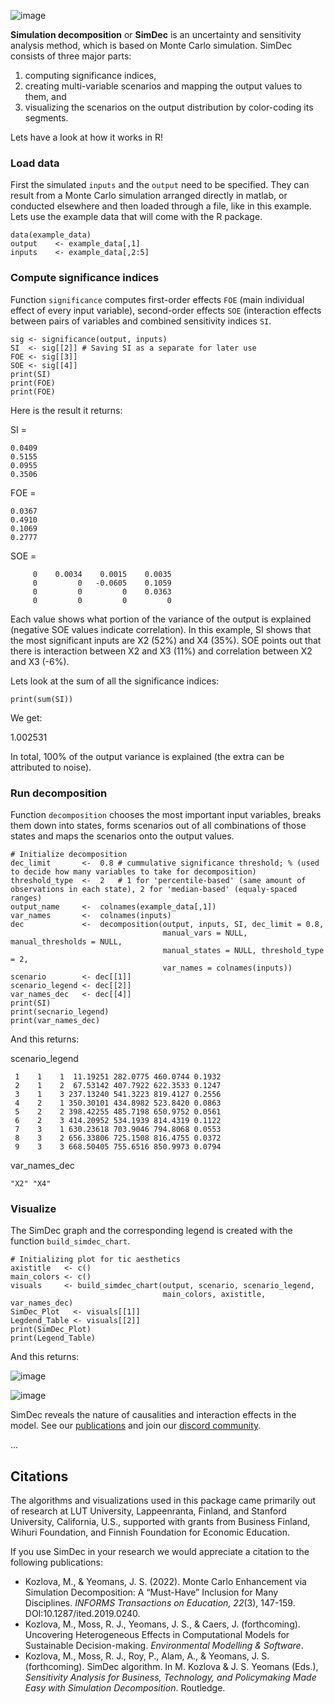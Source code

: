 ![image](https://user-images.githubusercontent.com/37065157/233836694-5312496e-4ada-47cb-bc09-3bf8c00be135.png)

<!---
When public
![image](https://raw.githubusercontent.com/Simulation-Decomposition/simdec-python/main/docs/_static/simdec_presentation.png)
-->

**Simulation decomposition** or **SimDec** is an uncertainty and sensitivity
analysis method, which is based on Monte Carlo simulation. SimDec consists of
three major parts:

1. computing significance indices,
2. creating multi-variable scenarios and mapping the output values to them, and
3. visualizing the scenarios on the output distribution by color-coding its segments.

Lets have a look at how it works in R!

### Load data 
First the simulated `inputs` and the `output` need to be specified. They can result from a Monte Carlo simulation arranged directly in matlab, or conducted elsewhere and then loaded through a file, like in this example. Lets use the example data that will come with the R package.  

```
data(example_data)
output    <- example_data[,1]
inputs    <- example_data[,2:5] 
```

### Compute significance indices
Function `significance` computes first-order effects `FOE` (main individual effect of every input variable), second-order effects `SOE` (interaction effects between pairs of variables and combined sensitivity indices `SI`. 

```
sig <- significance(output, inputs)
SI  <- sig[[2]] # Saving SI as a separate for later use
FOE <- sig[[3]]
SOE <- sig[[4]]
print(SI)
print(FOE)
print(FOE)
```

Here is the result it returns:

SI =

    0.0409
    0.5155
    0.0955
    0.3506

FOE =

    0.0367
    0.4910
    0.1069
    0.2777

SOE =

         0    0.0034    0.0015    0.0035
         0         0   -0.0605    0.1059
         0         0         0    0.0363
         0         0         0         0


Each value shows what portion of the variance of the output is explained (negative SOE values indicate correlation). In this example, SI shows that the most significant inputs are X2 (52%) and X4 (35%). SOE points out that there is interaction between X2 and X3 (11%) and correlation between X2 and X3 (-6%).

Lets look at the sum of all the significance indices: 

```
print(sum(SI))
```

We get:

1.002531

In total, 100% of the output variance is explained (the extra can be attributed to noise).

### Run decomposition
Function `decomposition` chooses the most important input variables, breaks them down into states, forms scenarios out of all combinations of those states and maps the scenarios onto the output values.

```
# Initialize decomposition
dec_limit       <-  0.8 # cummulative significance threshold; % (used to decide how many variables to take for decomposition)
threshold_type  <-  2   # 1 for 'percentile-based' (same amount of observations in each state), 2 for 'median-based' (equaly-spaced ranges)
output_name     <-  colnames(example_data[,1])
var_names       <-  colnames(inputs)
dec             <-  decomposition(output, inputs, SI, dec_limit = 0.8,
                                  manual_vars = NULL, manual_thresholds = NULL,
                                  manual_states = NULL, threshold_type = 2,
                                  var_names = colnames(inputs))
scenario        <- dec[[1]]
scenario_legend <- dec[[2]]
var_names_dec   <- dec[[4]]
print(SI)
print(secnario_legend)
print(var_names_dec)
```

And this returns: 

scenario_legend
     
     1    1    1  11.19251 282.0775 460.0744 0.1932
     2    1    2  67.53142 407.7922 622.3533 0.1247
     3    1    3 237.13240 541.3223 819.4127 0.2556
     4    2    1 350.30101 434.8982 523.8420 0.0863
     5    2    2 398.42255 485.7198 650.9752 0.0561
     6    2    3 414.20952 534.1939 814.4319 0.1122
     7    3    1 630.23618 703.9046 794.8068 0.0553
     8    3    2 656.33806 725.1508 816.4755 0.0372
     9    3    3 668.50405 755.6516 850.9973 0.0794



var_names_dec

    "X2" "X4"

### Visualize
The SimDec graph and the corresponding legend is created with the function `build_simdec_chart`.

```
# Initializing plot for tic aesthetics
axistitle   <- c()
main_colors <- c()
visuals     <- build_simdec_chart(output, scenario, scenario_legend,
                                  main_colors, axistitle, var_names_dec)
SimDec_Plot   <- visuals[[1]]
Legdend_Table <- visuals[[2]]
print(SimDec_Plot)
print(Legend_Table)
```

And this returns: 

![image](https://github.com/Simulation-Decomposition/simdec-R/assets/131595527/2cac4819-3c8c-42d6-904a-10a9b25a8c3a)

![image](https://github.com/Simulation-Decomposition/simdec-R/assets/131595527/18fb8228-f605-4b41-84c4-9480d49365e3)



SimDec reveals the nature of causalities and interaction effects in the model.
See our [publications](https://www.simdec.fi/publications) and join our
[discord community](https://discord.gg/54SFcNsZS4).

...

## Citations

The algorithms and visualizations used in this package came primarily out of
research at LUT University, Lappeenranta, Finland, and Stanford University,
California, U.S., supported with grants from Business Finland, Wihuri
Foundation, and Finnish Foundation for Economic Education.

If you use SimDec in your research we would appreciate a citation to the
following publications:

- Kozlova, M., & Yeomans, J. S. (2022). Monte Carlo Enhancement via Simulation
  Decomposition: A “Must-Have” Inclusion for Many Disciplines. _INFORMS
  Transactions on Education, 22_(3), 147-159. DOI:10.1287/ited.2019.0240.
- Kozlova, M., Moss, R. J., Yeomans, J. S., & Caers, J. (forthcoming).
  Uncovering Heterogeneous Effects in Computational Models for Sustainable
  Decision-making. _Environmental Modelling & Software_.
- Kozlova, M., Moss, R. J., Roy, P., Alam, A., & Yeomans, J. S. (forthcoming).
  SimDec algorithm. In M. Kozlova & J. S. Yeomans (Eds.), _Sensitivity Analysis
  for Business, Technology, and Policymaking Made Easy with Simulation
  Decomposition_. Routledge.
